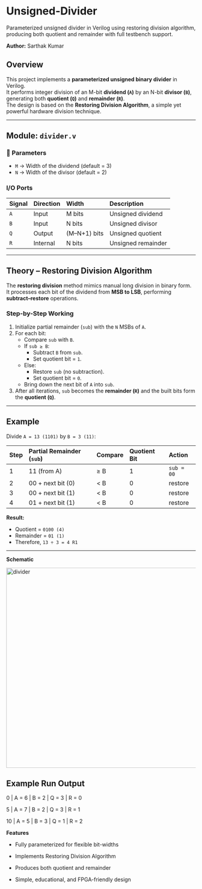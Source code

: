 # Unsigned-Divider
Parameterized unsigned divider in Verilog using restoring division algorithm, producing both quotient and remainder with full testbench support.

**Author:** Sarthak Kumar

##  Overview
This project implements a **parameterized unsigned binary divider** in Verilog.  
It performs integer division of an M-bit **dividend (`A`)** by an N-bit **divisor (`B`)**, generating both **quotient (`Q`)** and **remainder (`R`)**.  
The design is based on the **Restoring Division Algorithm**, a simple yet powerful hardware division technique.

---

##  Module: `divider.v`

### 🔧 Parameters
- `M` → Width of the dividend (default = 3)  
- `N` → Width of the divisor (default = 2)

###  I/O Ports
| Signal | Direction | Width | Description |
|:--------|:-----------|:--------|:-------------|
| `A` | Input | M bits | Unsigned dividend |
| `B` | Input | N bits | Unsigned divisor |
| `Q` | Output | (M–N+1) bits | Unsigned quotient |
| `R` | Internal | N bits | Unsigned remainder |

---

##  Theory – Restoring Division Algorithm

The **restoring division** method mimics manual long division in binary form.  
It processes each bit of the dividend from **MSB to LSB**, performing **subtract–restore** operations.

###  Step-by-Step Working
1. Initialize partial remainder (`sub`) with the `N` MSBs of `A`.  
2. For each bit:
   - Compare `sub` with `B`.  
   - If `sub ≥ B`:  
     - Subtract `B` from `sub`.  
     - Set quotient bit = `1`.  
   - Else:  
     - Restore `sub` (no subtraction).  
     - Set quotient bit = `0`.  
   - Bring down the next bit of `A` into `sub`.  
3. After all iterations, `sub` becomes the **remainder (`R`)** and the built bits form the **quotient (`Q`)**.

---

##  Example

Divide `A = 13 (1101)` by `B = 3 (11)`:

| Step | Partial Remainder (`sub`) | Compare | Quotient Bit | Action |
|:------|:--------------------------|:---------|:--------------|:--------|
| 1 | 11 (from A) | ≥ B | 1 | `sub = 00` |
| 2 | 00 + next bit (0) | < B | 0 | restore |
| 3 | 00 + next bit (1) | < B | 0 | restore |
| 4 | 01 + next bit (1) | < B | 0 | restore |

**Result:**  
- Quotient = `0100 (4)`  
- Remainder = `01 (1)`  
- Therefore, `13 ÷ 3 = 4 R1`

---

**Schematic**

<img width="1813" height="532" alt="divider" src="https://github.com/user-attachments/assets/cb083433-6c97-42bc-9f7f-9a1915852d34" />

##  Example Run Output
 0  |  A = 6  |  B = 2  |  Q = 3  |  R = 0
 
 5  |  A = 7  |  B = 2  |  Q = 3  |  R = 1
 
 10 |  A = 5  |  B = 3  |  Q = 1  |  R = 2
 

**Features**

- Fully parameterized for flexible bit-widths

- Implements Restoring Division Algorithm

- Produces both quotient and remainder

- Simple, educational, and FPGA-friendly design




